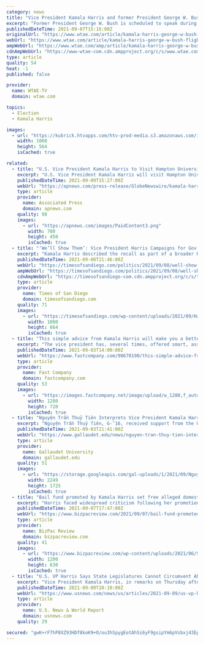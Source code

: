 ```yaml
---
category: news
title: "Vice President Kamala Harris and former President George W. Bush to attend 9/11 observance at Flight 93 memorial"
excerpt: "Former President George W. Bush is scheduled to speak during the annual 9/11 observance of Sept. 11 at the Flight 93 memorial in Somerset County, Pa."
publishedDateTime: 2021-09-07T15:16:00Z
originalUrl: "https://www.wtae.com/article/kamala-harris-george-w-bush-flight-93-memorial-september-11/37500351"
webUrl: "https://www.wtae.com/article/kamala-harris-george-w-bush-flight-93-memorial-september-11/37500351"
ampWebUrl: "https://www.wtae.com/amp/article/kamala-harris-george-w-bush-flight-93-memorial-september-11/37500351"
cdnAmpWebUrl: "https://www-wtae-com.cdn.ampproject.org/c/s/www.wtae.com/amp/article/kamala-harris-george-w-bush-flight-93-memorial-september-11/37500351"
type: article
quality: 54
heat: -1
published: false

provider:
  name: WTAE-TV
  domain: wtae.com

topics:
  - Election
  - Kamala Harris

images:
  - url: "https://kubrick.htvapps.com/htv-prod-media.s3.amazonaws.com/images/kamala-harris-george-w-bush-1631031030.jpg?crop=1.00xw:0.997xh;0,0&resize=1200:*"
    width: 1000
    height: 564
    isCached: true

related:
  - title: "U.S. Vice President Kamala Harris to Visit Hampton University on Friday, September 10"
    excerpt: "U.S. Vice President Kamala Harris will visit Hampton University on Friday, September 10, to recognize the contributions of HBCUs a"
    publishedDateTime: 2021-09-09T15:27:00Z
    webUrl: "https://apnews.com/press-release/GlobeNewswire/kamala-harris-hampton-university-ea2f36913b333cebf7b3566e3d343498"
    type: article
    provider:
      name: Associated Press
      domain: apnews.com
    quality: 98
    images:
      - url: "https://apnews.com/images/PaidContent3.png"
        width: 700
        height: 450
        isCached: true
  - title: "‘We’ll Show Them’: Vice President Harris Campaigns for Gov. Newsom in Bay Area"
    excerpt: "Kamala Harris described the recall as part of a broader Republican effort to oust Democrats from power and expand conservative restrictions on voting, abortion and LGBTQ rights."
    publishedDateTime: 2021-09-08T21:46:00Z
    webUrl: "https://timesofsandiego.com/politics/2021/09/08/well-show-them-vice-president-harris-campaigns-for-gov-newsom-in-bay-area/"
    ampWebUrl: "https://timesofsandiego.com/politics/2021/09/08/well-show-them-vice-president-harris-campaigns-for-gov-newsom-in-bay-area/"
    cdnAmpWebUrl: "https://timesofsandiego-com.cdn.ampproject.org/c/s/timesofsandiego.com/politics/2021/09/08/well-show-them-vice-president-harris-campaigns-for-gov-newsom-in-bay-area/"
    type: article
    provider:
      name: Times of San Diego
      domain: timesofsandiego.com
    quality: 71
    images:
      - url: "https://timesofsandiego.com/wp-content/uploads/2021/09/Harris-Newsom.png"
        width: 1000
        height: 664
        isCached: true
  - title: "This simple advice from Kamala Harris will make you a better public speaker"
    excerpt: "The vice president has, several times, offered smart, assuring words to nervous workers and students that this communications coach says are spot-on."
    publishedDateTime: 2021-09-03T14:00:00Z
    webUrl: "https://www.fastcompany.com/90670190/this-simple-advice-from-kamala-harris-will-make-you-a-better-public-speaker"
    type: article
    provider:
      name: Fast Company
      domain: fastcompany.com
    quality: 53
    images:
      - url: "https://images.fastcompany.net/image/upload/w_1280,f_auto,q_auto,fl_lossy/wp-cms/uploads/2021/09/p-1-this-simple-advice-from-kamala-harris-will-make-you-a-better-public-speaker.png"
        width: 1280
        height: 720
        isCached: true
  - title: "Nguyện Trần Thuỷ Tiên Interprets Vice President Kamala Harris’ visit to Vietnam"
    excerpt: "Nguyện Trần Thuỷ Tiên, G-’16, received support from the U.S. Embassy and the White House to provide the deaf community in Việt Nam a translation of Vice President Kamala Harris’ presentation during her visit to the Socialist Republic of Việt Nam last week."
    publishedDateTime: 2021-09-03T21:41:00Z
    webUrl: "https://www.gallaudet.edu/news/nguyen-tran-thuy-tien-interprets-vice-president-kamala-harris-visit-to-vietnam/"
    type: article
    provider:
      name: Gallaudet University
      domain: gallaudet.edu
    quality: 51
    images:
      - url: "https://storage.googleapis.com/gal-uploads/1/2021/09/Nguyen-Tran-Thuy-Tien.jpg"
        width: 2249
        height: 1725
        isCached: true
  - title: "Bail fund promoted by Kamala Harris set free alleged domestic abuser who’s now charged with murder"
    excerpt: "Harris faced widespread criticism following her promotion and endorsement of the organization shortly after the Floyd incident."
    publishedDateTime: 2021-09-07T17:47:00Z
    webUrl: "https://www.bizpacreview.com/2021/09/07/bail-fund-promoted-by-kamala-harris-set-free-alleged-domestic-abuser-whos-now-charged-with-murder-1130982/"
    type: article
    provider:
      name: BizPac Review
      domain: bizpacreview.com
    quality: 41
    images:
      - url: "https://www.bizpacreview.com/wp-content/uploads/2021/06/SG-HARRIS-1200x630.png"
        width: 1200
        height: 630
        isCached: true
  - title: "U.S. VP Harris Says State Legislatures Cannot Circumvent Abortion Rights Precedent"
    excerpt: "Vice President Kamala Harris, in remarks on Thursday after the Justice Department filed a lawsuit against a Texas abortion law, said no legislative body has the right to circumvent the U.S. Constitution."
    publishedDateTime: 2021-09-09T20:10:00Z
    webUrl: "https://www.usnews.com/news/us/articles/2021-09-09/us-vp-harris-says-state-legislatures-cannot-circumvent-abortion-rights-precedent"
    type: article
    provider:
      name: U.S. News & World Report
      domain: usnews.com
    quality: 29

secured: "gwK+rF7hP8XZ93HDf8koK9+O/ou3hSpygEotAh5i6yF9gsipYm6pVsbxj43EpqstiOCI7bb63Pr1oXqgf2irzESKNNcLJqdaILCNdSwmCR/XAFDWskl1Rpo/LjIcKXasjW/fO92AVRj/39i+dwgTlMKWvyXQPr2QVuuZLyBnmGJePr2pGqAgeMmaAZByTNkdrB9E/+6UeQYlT7pWTECJ2vfjmertHob+zcD1Ep8AlAY2d+RQABbSKS2JLBZJVdVqBBopLVqf3cFZqMlzp0ubrSfyM1wuWsMRPe9TVTWOTMOHgelnw5nbI36hfyhO4ctIkLXVsF7lV0tntQKno1ljPF1PiPF8weXvD3f8JFSeLwE=;68KHMQOOzUa5+gIxuw/Esg=="
---
```


